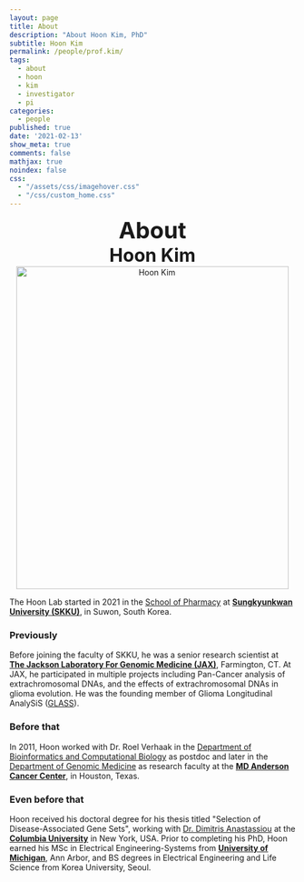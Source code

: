 ```yaml
---
layout: page
title: About
description: "About Hoon Kim, PhD"
subtitle: Hoon Kim
permalink: /people/prof.kim/
tags:
  - about
  - hoon
  - kim
  - investigator
  - pi
categories:
  - people
published: true
date: '2021-02-13'
show_meta: true
comments: false
mathjax: true
noindex: false
css:
  - "/assets/css/imagehover.css"
  - "/css/custom_home.css"
---
```


<style>
.center{
  text-align: center;
}
</style>


<div class="center"><div style="font-weight: bold; font-size: 40px;">
About
</div></div>
<div class="center"><div style="font-weight: bold; font-size: 32px;">
Hoon Kim
</div></div>


<!-- Avoid edit from here... -->
<div class=center>
    <img src="{{ site.url }}/assets/img/people/Profile-184998_Kim_H.jpg" width="480px" height="568px" alt="Hoon Kim" />
</div>

<link
    rel="stylesheet"
    href="https://cdnjs.cloudflare.com/ajax/libs/font-awesome/5.8.2/css/all.min.css"
  />

<div class=center>
<span class="social-icons text-center" style="padding-bottom: 1px; font-size: 4rem;"><a href="{{ site.work_profile }}" class="social-icons" title="JAX Faculty Profile"><i class="fa fa-id-card cvmeta"></i></a> <a href="{{ site.url }}/files/HoonKim-CV.pdf" class="social-icons" title="Curriculum Vitae"><i class="fa fa-graduation-cap cvmeta"></i></a> <a href="https://twitter.com/{{ site.author.twitter }}" class="social-icons" title="Tweet @wisekh6"><i class="fa fa-twitter cvmeta"></i></a></span></div>
<!-- until here! -->

<p></p>

The Hoon Lab started in 2021 in the [School of Pharmacy](https://skb.skku.edu/eng_pharm/index.do) at [**Sungkyunkwan University (SKKU)**](https://www.skku.edu/eng/index.do), in Suwon, South Korea.

### **Previously** 

Before joining the faculty of SKKU, he was a senior research scientist at [**The Jackson Laboratory For Genomic Medicine (JAX)**](https://www.jax.org/personalized-medicine/the-jackson-laboratory-for-genomic-medicine), Farmington, CT. At JAX, he participated in multiple projects including Pan-Cancer analysis of extrachromosomal DNAs, and the effects of extrachromosomal DNAs in glioma evolution. He was  the founding member of Glioma Longitudinal AnalySiS ([GLASS](https://www.glass-consortium.org/)).


### **Before that**

In 2011, Hoon worked with Dr. Roel Verhaak in the [Department of Bioinformatics and Computational Biology](http://bioinformatics.mdanderson.org) as postdoc and later in the [Department of Genomic Medicine](http://www.mdanderson.org/education-and-research/departments-programs-and-labs/departments-and-divisions/genomic-medicine/index.html) as research faculty at the [**MD Anderson Cancer Center**](http://www.mdanderson.org), in Houston, Texas. 

### **Even before that**
Hoon received his doctoral degree for his thesis titled "Selection of Disease-Associated Gene Sets", working with [Dr. Dimitris Anastassiou](https://www.ee.columbia.edu/~anastas/) at the [**Columbia University**](https://www.columbia.edu/) in New York, USA. Prior to completing his PhD, Hoon earned his MSc in Electrical Engineering-Systems from [**University of Michigan**](https://umich.edu/), Ann Arbor, and BS degrees in Electrical Engineering and Life Science from Korea University, Seoul.